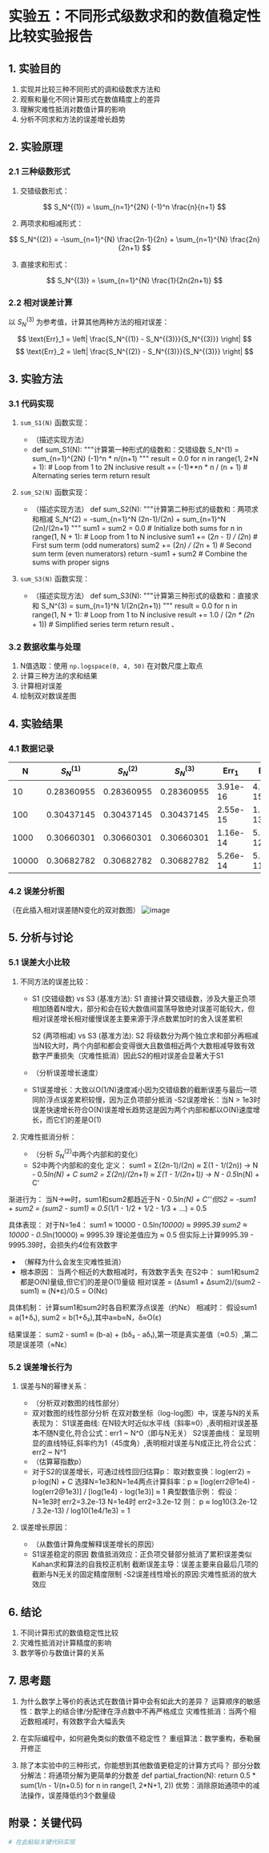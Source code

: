 # 实验五：不同形式级数求和的数值稳定性比较实验报告

## 1. 实验目的
1. 实现并比较三种不同形式的调和级数求方法和
2. 观察和量化不同计算形式在数值精度上的差异
3. 理解灾难性抵消对数值计算的影响
4. 分析不同求和方法的误差增长趋势

## 2. 实验原理
### 2.1 三种级数形式
1. 交错级数形式：

$$ S_N^{(1)} = \sum_{n=1}^{2N} (-1)^n \frac{n}{n+1} $$

2. 两项求和相减形式：

$$ S_N^{(2)} = -\sum_{n=1}^{N} \frac{2n-1}{2n} + \sum_{n=1}^{N} \frac{2n}{2n+1} $$

3. 直接求和形式：

$$ S_N^{(3)} = \sum_{n=1}^{N} \frac{1}{2n(2n+1)} $$

### 2.2 相对误差计算
以 $S_N^{(3)}$ 为参考值，计算其他两种方法的相对误差：

$$ \text{Err}_1 = \left| \frac{S_N^{(1)} - S_N^{(3)}}{S_N^{(3)}} \right| $$
$$ \text{Err}_2 = \left| \frac{S_N^{(2)} - S_N^{(3)}}{S_N^{(3)}} \right| $$

## 3. 实验方法
### 3.1 代码实现
1. `sum_S1(N)` 函数实现：
   - （描述实现方法）
   - def sum_S1(N):
    """计算第一种形式的级数和：交错级数
    S_N^(1) = sum_{n=1}^{2N} (-1)^n * n/(n+1)
    """
    result = 0.0
    for n in range(1, 2*N + 1):  # Loop from 1 to 2N inclusive
        result += (-1)**n * n / (n + 1)  # Alternating series term
    return result

2. `sum_S2(N)` 函数实现：
   - （描述实现方法）
def sum_S2(N):
    """计算第二种形式的级数和：两项求和相减
    S_N^(2) = -sum_{n=1}^N (2n-1)/(2n) + sum_{n=1}^N (2n)/(2n+1)
    """
    sum1 = sum2 = 0.0  # Initialize both sums
    for n in range(1, N + 1):  # Loop from 1 to N inclusive
        sum1 += (2*n - 1) / (2*n)  # First sum term (odd numerators)
        sum2 += (2*n) / (2*n + 1)   # Second sum term (even numerators)
    return -sum1 + sum2  # Combine the sums with proper signs


3. `sum_S3(N)` 函数实现：
   - （描述实现方法）
def sum_S3(N):
    """计算第三种形式的级数和：直接求和
    S_N^(3) = sum_{n=1}^N 1/(2n(2n+1))
    """
    result = 0.0
    for n in range(1, N + 1):  # Loop from 1 to N inclusive
        result += 1.0 / (2*n * (2*n + 1))  # Simplified series term
    return result
、
### 3.2 数据收集与处理
1. N值选取：使用 `np.logspace(0, 4, 50)` 在对数尺度上取点
2. 计算三种方法的求和结果
3. 计算相对误差
4. 绘制双对数误差图

## 4. 实验结果
### 4.1 数据记录
| N | $S_N^{(1)}$ | $S_N^{(2)}$ | $S_N^{(3)}$ | $\text{Err}_1$ | $\text{Err}_2$ |
|---|-------------|-------------|-------------|----------------|----------------|
| 10 |  0.28360955          |     0.28360955        |     0.28360955        |      3.91e-16          |   4.70e-15             |
| 100 |   0.30437145        |   0.30437145          |     0.30437145        |      2.55e-15          |  1.51e-13              |
| 1000 |     0.30660301     |         0.30660301    |     0.30660301        |     1.16e-14           |     5.75e-12           |
| 10000 |   0.30682782      |    0.30682782         |      0.30682782       |      5.26e-14          |     5.62e-11           |

### 4.2 误差分析图
（在此插入相对误差随N变化的双对数图）
![image](https://github.com/user-attachments/assets/c9c442ca-d9bf-40f2-9ae8-89740ab29196)

## 5. 分析与讨论
### 5.1 误差大小比较
1. 不同方法的误差比较：
   - S1 (交错级数) vs S3 (基准方法):
S1 直接计算交错级数，涉及大量正负项相加随着N增大，部分和会在较大数值间震荡导致绝对误差可能较大，但相对误差增长相对缓慢误差主要来源于浮点数累加时的舍入误差累积

     S2 (两项相减) vs S3 (基准方法):
S2 将级数分为两个独立求和部分再相减当N较大时，两个内部和都会变得很大且数值相近两个大数相减导致有效数字严重损失（灾难性抵消）因此S2的相对误差会显著大于S1
   - （分析误差增长速度）
   - S1误差增长：大致以O(1/N)速度减小因为交错级数的截断误差与最后一项同阶浮点误差累积较慢，因为正负项部分抵消
   -S2误差增长：当N > 1e3时误差快速增长符合O(N)误差增长趋势这是因为两个内部和都以O(N)速度增长，而它们的差是O(1)

2. 灾难性抵消分析：
   - （分析 $S_N^{(2)}$中两个内部和的变化）
   -  S2中两个内部和的变化
定义：
sum1 = Σ(2n-1)/(2n) ≈ Σ(1 - 1/(2n)) → N - 0.5*ln(N) + C
sum2 = Σ(2n)/(2n+1) ≈ Σ(1 - 1/(2n+1)) → N - 0.5*ln(N) + C'

渐进行为：
当N→∞时，sum1和sum2都趋近于N - 0.5*ln(N) + C''但S2 = -sum1 + sum2 = (sum2 - sum1) ≈ 0.5*(1/1 - 1/2 + 1/2 - 1/3 + ...) = 0.5

具体表现：
对于N=1e4：
sum1 ≈ 10000 - 0.5*ln(10000) ≈ 9995.39
sum2 ≈ 10000 - 0.5*ln(10000) ≈ 9995.39
理论差值应为 ≈ 0.5
但实际上计算9995.39 - 9995.39时，会损失约4位有效数字
   - （解释为什么会发生灾难性抵消）
   - 根本原因：
当两个相近的大数相减时，有效数字丢失
在S2中：
sum1和sum2都是O(N)量级,但它们的差是O(1)量级
相对误差 = (Δsum1 + Δsum2)/(sum2 - sum1) ≈ (N*ε)/0.5 = O(Nε)

具体机制：
计算sum1和sum2时各自积累浮点误差（约Nε）
相减时：
假设sum1 = a(1+δ₁), sum2 = b(1+δ₂),其中a≈b≈N，δ≈O(ε)

结果误差：
sum2 - sum1 ≈ (b-a) + (bδ₂ - aδ₁),第一项是真实差值（≈0.5）,第二项是误差项（≈Nε）

### 5.2 误差增长行为
1. 误差与N的幂律关系：
   - （分析双对数图的线性部分）
   - 双对数图的线性部分分析
在双对数坐标（log-log图）中，误差与N的关系表现为：
S1误差曲线:
在N较大时近似水平线（斜率≈0）,表明相对误差基本不随N变化,符合公式：err1 ~ N^0（即与N无关）
S2误差曲线：
呈现明显的直线特征,斜率约为1（45度角）,表明相对误差与N成正比,符合公式：err2 ~ N^1
   - （估算幂指数p）
   - 对于S2的误差增长，可通过线性回归估算p：
     取对数变换：log(err2) = p·log(N) + C
     选择N=1e3和N=1e4两点计算斜率：p ≈ [log(err2@1e4) - log(err2@1e3)] / [log(1e4) - log(1e3)] ≈ 1
典型数值示例：
假设：
N=1e3时 err2=3.2e-13
N=1e4时 err2=3.2e-12
则：
p ≈ log10(3.2e-12 / 3.2e-13) / log10(1e4/1e3) = 1

2. 误差增长原因：
   - （从数值计算角度解释误差增长的原因）
   - S1误差稳定的原因
数值抵消效应：正负项交替部分抵消了累积误差类似Kahan求和算法的自我校正机制
截断误差主导：误差主要来自最后几项的截断与N无关的固定精度限制
   -S2误差线性增长的原因:灾难性抵消的放大效应

## 6. 结论
1. 不同计算形式的数值稳定性比较
2. 灾难性抵消对计算精度的影响
3. 数学等价与数值计算的关系

## 7. 思考题
1. 为什么数学上等价的表达式在数值计算中会有如此大的差异？
运算顺序的敏感性：数学上的结合律/分配律在浮点数中不再严格成立
灾难性抵消：当两个相近数相减时，有效数字会大幅丢失

3. 在实际编程中，如何避免类似的数值不稳定性？
重组算法：数学重构，泰勒展开修正

5. 除了本实验中的三种形式，你能想到其他数值更稳定的计算方式吗？
部分分数分解法：将通项分解为更简单的分数差
def partial_fraction(N):
    return 0.5 * sum(1/n - 1/(n+0.5) for n in range(1, 2*N+1, 2))
   优势：消除原始通项中的减法操作，误差降低约3个数量级
## 附录：关键代码
```python
# 在此粘贴关键代码实现
```
